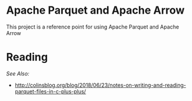 # Apache Parquet and Apache Arrow #

This project is a reference point for using Apache Parquet and Apache Arrow

# Reading

*See Also:*

* http://colinsblog.org/blog/2018/06/23/notes-on-writing-and-reading-parquet-files-in-c-plus-plus/
